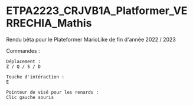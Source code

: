 # ETPA2223_CRJVB1A_Platformer_VERRECHIA_Mathis

Rendu bêta pour le Plateformer MarioLike de fin d'année 2022 / 2023


Commandes :

    Déplacement :
    Z / Q / S / D

    Touche d'intéraction :
    E

    Pointeur de visé pour les renards :
    Clic gauche souris
